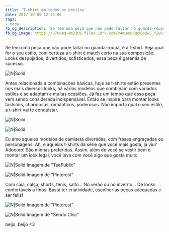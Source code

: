 ```yaml
---
title: 'T-shirt em todos os estilos'
date: 2017-10-09 22:35:00
tags:  
- moda
fb_og_description: 'Se tem uma peça que não pode faltar no guarda-roupa, é a t-shirt. Seja qual for o seu estilo, com certeza a t-shirt é match certo na sua composição. Looks despojados, divertidos, sofisticados, essa peça é garantia de sucesso.'
fb_og_image: https://u7uxmq-dm2306.files.1drv.com/y4muWVuQpxGbOw5_YZwGctXexLVbOIigWF_8U4sugTP1r9v-F_CekwT2sWjGYg0zbbfmwKkW9utYy6IO623cZRWIKyMlWhgr3HPYU4hyoW9JgdM9c3SCnqpTaX8DHeyjIikEenkFYkwNV3nQ14Kd-ONFK2k3FFEuJczi3KOTUPqN7pPR1Xm76hGcWiP5wwzlKJylC3z-arJDQxfxijX32t6xg?width=660&height=434&cropmode=none
---
```


Se tem uma peça que não pode faltar no guarda-roupa, é a t-shirt.
Seja qual for o seu estilo, com certeza a t-shirt é match certo na sua composição.
Looks despojados, divertidos, sofisticados, essa peça é garantia de sucesso.

![N|Solid](https://u7uxmq-dm2306.files.1drv.com/y4muWVuQpxGbOw5_YZwGctXexLVbOIigWF_8U4sugTP1r9v-F_CekwT2sWjGYg0zbbfmwKkW9utYy6IO623cZRWIKyMlWhgr3HPYU4hyoW9JgdM9c3SCnqpTaX8DHeyjIikEenkFYkwNV3nQ14Kd-ONFK2k3FFEuJczi3KOTUPqN7pPR1Xm76hGcWiP5wwzlKJylC3z-arJDQxfxijX32t6xg?width=660&height=434&cropmode=none)

<!-- more -->

Antes relacionada a combinações básicas, hoje as t-shirts estão presentes nos mais diversos looks, há vários modelos que combinam com variados estilos e se adaptam a muitas ocasiões. 
Já faz um tempo que essa peça vem sendo considerada indispensável. Então se inspire para montar looks fashions, charmosos, românticos, poderosos. Não importa qual o seu estilo, a t-shirt vai te conquistar.

![N|Solid](https://u7t7sa-dm2306.files.1drv.com/y4mimHj5Wfmfl2AqYYYrMQ5mSWHkC7qclfrfa2-SQNNczZvO56v3N-PIi5qgulY3lp_nL_nNzGNcEVem73Cb42B1re4QSGCLaJ9mz9gGMgSu9QQuD6BY72WYhUePSO8uXREwIjg6KbHONVSB1n98NM8ceezXlrQ-ZNX5C90HRRa5ALSJ0vuCXQWMdnEOPKAQsLR8yHFKyu7ESqgzOVuNmujow?width=660&height=461&cropmode=none)

![N|Solid](https://u7swjq-dm2306.files.1drv.com/y4mVxuNAX1vLKl0IkNBdC6qa4-TDMfgfopEKvCH2cOSf8QdRsVDlXljroOyI4E8-xUDVHKDwwFfx3vUb_gteMyBIuS6z3BA3_rzzVDYhegMct9gqU7OBYcvlVyj5i5YsM3MbV_Kqfcw-Pu8BMZukDRqtYOUhCDjDeFGuyzl729nP5v7VVQLSi4Tj6HUW_oCua4mShON9D2fY1HJflBNAW7Lmw?width=660&height=440&cropmode=none)

Eu amo aqueles modelos de camiseta divertidas, com frases engraçadas ou personagens.
Ah, e aquelas t-shirts da série que você mais gosta, já viu? Adoooro! São minhas preferidas. 
Assim, além de você se vestir bem e montar um look legal, você leva com você algo que gosta muito. 

![N|Solid](https://u7vgow-dm2306.files.1drv.com/y4mwSY1QD6NbS3j3xeamVAQZW-u-P0YjoGJ2Ps8c9gOjb73S6nX9y-HWVaxZKW7f71vSSwOBI9JebPffL7tYUx_auMYuZlRhbnd9CjIy3Q9dCe-9Bhkgxsv2USDu9gBXLYdzvUq1RoDcsgRhyyOPp2vhtNumZ8snnBWbqOgI21cuY8MLPLyYX9xiw2GorQszabwV5-xyjuWdjzRS11jBsbHsg?width=630&height=630&cropmode=none)
Imagem de "TeePublic"

![N|Solid](https://u7sdba-dm2306.files.1drv.com/y4m7uJbdUnxW_LH9XIHK7SiCxHZeoWfU59tl3D5YkCvTv5Rm04iYqzbbcx0dvFQEC672diOXl_qf_JamzIWJW3dOXbadIpTt450VSAJyKmol_L-ti0Wu_yATleQFjSycyLSiU74IJ8Frvm9s78h_fHtQa_-p9RyGXy5uhUwy1sfgj8b42wfS2GBtr2IE2dto54AMRsd6cNIJk725mTO9m4rmg?width=630&height=630&cropmode=none)
Imagem de "Pinterest"

Com saia, calça, shorts, tênis, salto... No verão ou no inverno... De looks confortáveis a finos. Basta ter criatividade, escolher as peças adequadas e ser feliz!  

![N|Solid](https://u7vngg-dm2306.files.1drv.com/y4miOk9Z_lzakj5-7fBwBqoEBpGDj1zg_AXUBcR0Asns8o4N6MiuyB9lbcqE4nyEUcVJV3FtaMuiMzXScRgPOtmiGr5RXp9_sgHQmMwRJtjRU-pNJOYHXUYtUIbJ9ucHvLmxkBrpN-m7UKMlsA361nh8PdyV9ULquf2_nxjCbXoGjtd1AbagJIsjSk47D8DbO9F3sjxkK1iEXnWRLAsNNsYBg?width=660&height=600&cropmode=none)
Imagem de "Pinterest"

![N|Solid](https://u7uc9w-dm2306.files.1drv.com/y4mAptwDqa-5jMjB6u7f9LveFRqR9Zj3iscndUTAotwLkbOVEvpgA7LQo971JanHJy7FMKTrefu5S5ULz4mvvbKx4FbvHAfHOx4B2Fa2lZXWVCy0cQnocWi1FFExZKpcbBGR9AnxHQ8HDWYPYddE4carK0JvY_KJyMMK9oYw4twYWslfAW31TDa4reQ7rWLBSiH5NlBDhGT0eaFGtd5ZSafnA?width=660&height=352&cropmode=none)
Imagem de "Sendo Chic"

beijo, beijo <3 

